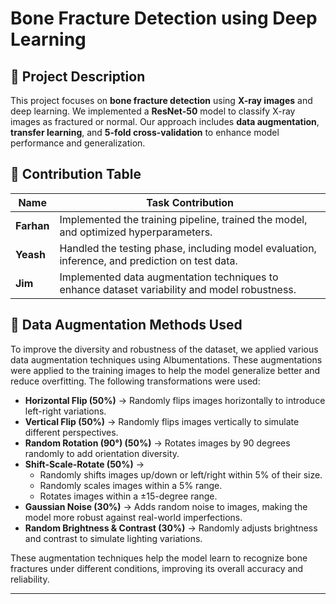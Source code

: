# Bone Fracture Detection using Deep Learning  



## 📌 Project Description  
This project focuses on **bone fracture detection** using **X-ray images** and deep learning. We implemented a **ResNet-50** model to classify X-ray images as fractured or normal. Our approach includes **data augmentation**, **transfer learning**, and **5-fold cross-validation** to enhance model performance and generalization.



## 📌 Contribution Table
| Name   | Task Contribution |
|--------|-------------------|
| **Farhan** | Implemented the training pipeline, trained the model, and optimized hyperparameters. |
| **Yeash** | Handled the testing phase, including model evaluation, inference, and prediction on test data. |
| **Jim** | Implemented data augmentation techniques to enhance dataset variability and model robustness. |



## 📌 Data Augmentation Methods Used
To improve the diversity and robustness of the dataset, we applied various data augmentation techniques using Albumentations. These augmentations were applied to the training images to help the model generalize better and reduce overfitting. The following transformations were used:  

- **Horizontal Flip (50%)** → Randomly flips images horizontally to introduce left-right variations.  
- **Vertical Flip (50%)** → Randomly flips images vertically to simulate different perspectives.  
- **Random Rotation (90°) (50%)** → Rotates images by 90 degrees randomly to add orientation diversity.  
- **Shift-Scale-Rotate (50%)** →  
  - Randomly shifts images up/down or left/right within 5% of their size.  
  - Randomly scales images within a 5% range.  
  - Rotates images within a ±15-degree range.  
- **Gaussian Noise (30%)** → Adds random noise to images, making the model more robust against real-world imperfections.  
- **Random Brightness & Contrast (30%)** → Randomly adjusts brightness and contrast to simulate lighting variations.  

These augmentation techniques help the model learn to recognize bone fractures under different conditions, improving its overall accuracy and reliability.  

---
